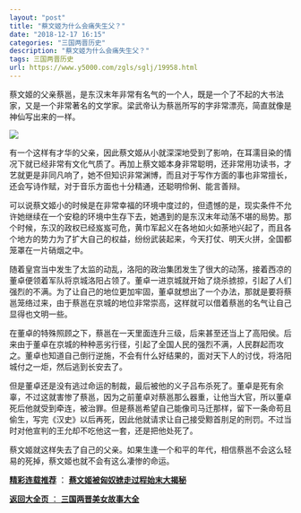 ```yaml
---
layout: "post"
title: "蔡文姬为什么会痛失生父？"
date: "2018-12-17 16:15"
categories: "三国两晋历史"
description: "蔡文姬为什么会痛失生父？"
tags: 三国两晋历史
url: https://www.y5000.com/zgls/sglj/19958.html
---
```






蔡文姬的父亲蔡邕，是东汉末年非常有名气的一个人，既是一个了不起的大书法家，又是一个非常著名的文学家。梁武帝认为蔡邕所写的字非常漂亮，简直就像是神仙写出来的一样。

![](https://img.y5000.com/uploads/allimg/170427/6-1F42G43003L2.jpg)

有一个这样有才华的父亲，因此蔡文姬从小就深深地受到了影响，在耳濡目染的情况下就已经非常有文化气质了。再加上蔡文姬本身非常聪明，还非常用功读书，才艺就更是非同凡响了，她不但知识非常渊博，而且对于写作方面的事也非常擅长，还会写诗作赋，对于音乐方面也十分精通，还聪明伶俐、能言善辩。

可以说蔡文姬小的时候是在非常幸福的环境中度过的，但遗憾的是，现实条件不允许她继续在一个安稳的环境中生存下去，她遇到的是东汉末年动荡不堪的局势。那个时候，东汉的政权已经岌岌可危，黄巾军起义在各地如火如荼地兴起了，而且各个地方的势力为了扩大自己的权益，纷纷武装起来，今天打仗、明天火拼，全国都笼罩在一片硝烟之中。

随着皇宫当中发生了太监的动乱，洛阳的政治集团发生了很大的动荡，接着西凉的董卓便领着军队将京城洛阳占领了。董卓一进京城就开始了烧杀掳掠，引起了人们强烈的不满。为了让自己的地位更加牢固，董卓就想出了一个办法，那就是要将蔡邕笼络过来，由于蔡邕在京城的地位非常崇高，这样就可以借着蔡邕的名气让自己显得也文明一些。

在董卓的特殊照顾之下，蔡邕在一天里面连升三级，后来甚至还当上了高阳侯。后来由于董卓在京城的种种恶劣行径，引起了全国人民的强烈不满，人民群起而攻之。董卓也知道自己倒行逆施，不会有什么好结果的，面对天下人的讨伐，将洛阳城付之一炬，然后逃到长安去了。

但是董卓还是没有逃过命运的制裁，最后被他的义子吕布杀死了。董卓是死有余辜，不过这就害惨了蔡邕，因为之前董卓对蔡邕那么器重，让他当大官，所以董卓死后他就受到牵连，被治罪。但是蔡邕希望自己能像司马迁那样，留下一条命苟且偷生，写完《汉史》以后再死，因此他就请求让自己接受黥首刖足的刑罚。不过当时对他宣判的王允却不吃他这一套，还是把他处死了。

蔡文姬就这样失去了自己的父亲。如果生逢一个和平的年代，相信蔡邕不会这么轻易的死掉，蔡文姬也就不会有这么凄惨的命运。

**[精彩连载推荐](https://www.y5000.com/zgls/sglj/19959.html)** ：
**[蔡文姬被匈奴掳走过程始末大揭秘](https://www.y5000.com/zgls/sglj/19959.html)**

[**返回大全页** ： **三国两晋美女故事大全**](https://www.y5000.com/zgls/sglj/19752.html)
